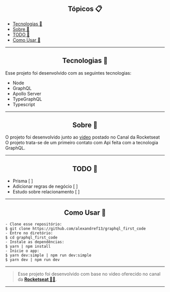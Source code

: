 <h2 align="center">Tópicos 📋</h2>

   <p>
   
   - [Tecnologias 🚀](#tecnologias-)
   - [Sobre 📖](#sobre-)
   - [TODO 📃](#todo-)
   - [Como Usar 🤔](#como-usar-)

   </p>

---



<h2 align="center">Tecnologias 🚀</h2>

<p>
Esse projeto foi desenvolvido com as seguintes tecnologias:

- Node
- GraphQL
- Apollo Server
- TypeGraphQL
- Typescript

</p>

---

<h2 align="center">Sobre 📖</h2>
   
  O projeto foi desenvolvido junto ao [video](https://www.youtube.com/watch?v=1dz48pReq_c) postado no Canal da Rocketseat<br>
  O projeto trata-se de um primeiro contato com Api feita com a tecnologia GraphQL.
                    
---


<h2 align="center">TODO 📃</h2>
   
<p>

- Prisma [ ]
- Adicionar regras de negócio [ ]
- Estudo sobre relacionamento [ ]

</p>
                    
---

<h2 align="center">Como Usar 🤔</h2>

   ```
   - Clone esse repositório:
   $ git clone https://github.com/alexandref13/graphql_first_code
   - Entre no diretório:
   $ cd graphql_first_code
   - Instale as dependências:
   $ yarn | npm install
   - Inicie o app: 
   $ yarn dev:simple | npm run dev:simple
   $ yarn dev | npm run dev
   ```

---

   >Esse projeto foi desenvolvido com base no video oferecido no canal da **[Rocketseat  💜🚀](https://rocketseat.com.br/)**.<br> 
---